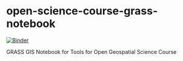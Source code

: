 # open-science-course-grass-notebook

[![Binder](https://mybinder.org/badge_logo.svg)](https://mybinder.org/v2/gh/ncsu-geoforall-lab/open-science-course-grass-notebook/master?filepath=notebook.ipynb)

GRASS GIS Notebook for Tools for Open Geospatial Science Course
